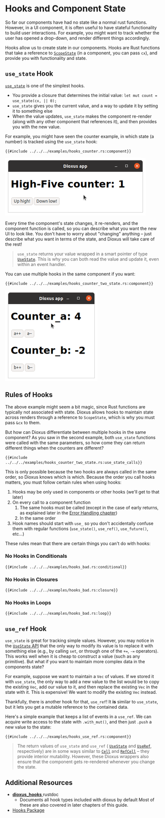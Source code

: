 # Hooks and Component State

So far our components have had no state like a normal rust functions. However, in a UI component, it is often useful to have stateful functionality to build user interactions. For example, you might want to track whether the user has opened a drop-down, and render different things accordingly.

Hooks allow us to create state in our components. Hooks are Rust functions that take a reference to [`ScopeState`](https://docs.rs/dioxus/latest/dioxus/prelude/struct.ScopeState.html) (in a component, you can pass `cx`), and provide you with functionality and state.

## `use_state` Hook

[`use_state`](https://docs.rs/dioxus/latest/dioxus/prelude/fn.use_state.html) is one of the simplest hooks.

- You provide a closure that determines the initial value: `let mut count = use_state(cx, || 0);`
- `use_state` gives you the current value, and a way to update it by setting it to something else
- When the value updates, `use_state` makes the component re-render (along with any other component
  that references it), and then provides you with the new value.

For example, you might have seen the counter example, in which state (a number) is tracked using the `use_state` hook:

```rust, no_run
{{#include ../../../examples/hooks_counter.rs:component}}
```

![Screenshot: counter app](./images/counter.png)

Every time the component's state changes, it re-renders, and the component function is called, so you can describe what you want the new UI to look like. You don't have to worry about "changing" anything – just describe what you want in terms of the state, and Dioxus will take care of the rest!

> `use_state` returns your value wrapped in a smart pointer of type [`UseState`](https://docs.rs/dioxus/latest/dioxus/prelude/struct.UseState.html). This is why you can both read the value and update it, even within an event handler.

You can use multiple hooks in the same component if you want:

```rust, no_run
{{#include ../../../examples/hooks_counter_two_state.rs:component}}
```

![Screenshot: app with two counters](./images/counter_two_state.png)

## Rules of Hooks

The above example might seem a bit magic, since Rust functions are typically not associated with state. Dioxus allows hooks to maintain state across renders through a reference to `ScopeState`, which is why you must pass `&cx` to them.

But how can Dioxus differentiate between multiple hooks in the same component? As you saw in the second example, both `use_state` functions were called with the same parameters, so how come they can return different things when the counters are different?

```rust, no_run
{{#include ../../../examples/hooks_counter_two_state.rs:use_state_calls}}
```

This is only possible because the two hooks are always called in the same order, so Dioxus knows which is which. Because the order you call hooks matters, you must follow certain rules when using hooks:

1. Hooks may be only used in components or other hooks (we'll get to that later)
2. On every call to a component function
   1. The same hooks must be called (except in the case of early returns, as explained later in the [Error Handling chapter](../best_practices/error_handling.md))
   2. In the same order
3. Hook names should start with `use_` so you don't accidentally confuse them with regular
   functions (`use_state()`, `use_ref()`, `use_future()`, etc...)

These rules mean that there are certain things you can't do with hooks:

### No Hooks in Conditionals

```rust, no_run
{{#include ../../../examples/hooks_bad.rs:conditional}}
```

### No Hooks in Closures

```rust, no_run
{{#include ../../../examples/hooks_bad.rs:closure}}
```

### No Hooks in Loops

```rust, no_run
{{#include ../../../examples/hooks_bad.rs:loop}}
```

## `use_ref` Hook

`use_state` is great for tracking simple values. However, you may notice in the [`UseState` API](https://docs.rs/dioxus/latest/dioxus/hooks/struct.UseState.html) that the only way to modify its value is to replace it with something else (e.g., by calling `set`, or through one of the `+=`, `-=` operators). This works well when it is cheap to construct a value (such as any primitive). But what if you want to maintain more complex data in the components state?

For example, suppose we want to maintain a `Vec` of values. If we stored it with `use_state`, the
only way to add a new value to the list would be to copy the existing `Vec`, add our value to it,
and then replace the existing `Vec` in the state with it. This is expensive! We want to modify the
existing `Vec` instead.

Thankfully, there is another hook for that, `use_ref`! It **is** similar to `use_state`, but it lets you get a mutable reference to the contained data.

Here's a simple example that keeps a list of events in a `use_ref`. We can acquire write access to the state with `.with_mut()`, and then just `.push` a new value to the state:

```rust, no_run
{{#include ../../../examples/hooks_use_ref.rs:component}}
```

> The return values of `use_state` and `use_ref` (
> [`UseState`](https://docs.rs/dioxus/latest/dioxus/prelude/struct.UseState.html) and
> [`UseRef`](https://docs.rs/dioxus/latest/dioxus/prelude/struct.UseRef.html), respectively) are in
> some ways similar to [`Cell`](https://doc.rust-lang.org/std/cell/) and
> [`RefCell`](https://doc.rust-lang.org/std/cell/struct.RefCell.html) – they provide interior
> mutability. However, these Dioxus wrappers also ensure that the component gets re-rendered
> whenever you change the state.


## Additional Resources

- [**dioxus_hooks** ](https://docs.rs/dioxus-hooks/latest/dioxus_hooks/) rustdoc
  - Documents all hook types included with dioxus by default Most of these are also covered in
  later chapters of this guide.
- [Hooks Package](https://github.com/DioxusLabs/dioxus/tree/master/packages/hooks)

